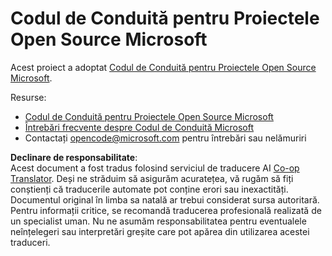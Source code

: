 <!--
CO_OP_TRANSLATOR_METADATA:
{
  "original_hash": "c06b12caf3c901eb3156e3dd5b0aea56",
  "translation_date": "2025-08-26T00:44:39+00:00",
  "source_file": "etc/CODE_OF_CONDUCT.md",
  "language_code": "ro"
}
-->
# Codul de Conduită pentru Proiectele Open Source Microsoft

Acest proiect a adoptat [Codul de Conduită pentru Proiectele Open Source Microsoft](https://opensource.microsoft.com/codeofconduct/).

Resurse:

- [Codul de Conduită pentru Proiectele Open Source Microsoft](https://opensource.microsoft.com/codeofconduct/)
- [Întrebări frecvente despre Codul de Conduită Microsoft](https://opensource.microsoft.com/codeofconduct/faq/)
- Contactați [opencode@microsoft.com](mailto:opencode@microsoft.com) pentru întrebări sau nelămuriri

**Declinare de responsabilitate**:  
Acest document a fost tradus folosind serviciul de traducere AI [Co-op Translator](https://github.com/Azure/co-op-translator). Deși ne străduim să asigurăm acuratețea, vă rugăm să fiți conștienți că traducerile automate pot conține erori sau inexactități. Documentul original în limba sa natală ar trebui considerat sursa autoritară. Pentru informații critice, se recomandă traducerea profesională realizată de un specialist uman. Nu ne asumăm responsabilitatea pentru eventualele neînțelegeri sau interpretări greșite care pot apărea din utilizarea acestei traduceri.